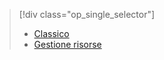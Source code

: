 > [!div class="op_single_selector"]
> * [Classico](../articles/storage/storage-cannot-delete-storage-account-container-vhd.md)
> * [Gestione risorse](../articles/storage/storage-resource-manager-cannot-delete-storage-account-container-vhd.md)
> 
> 

